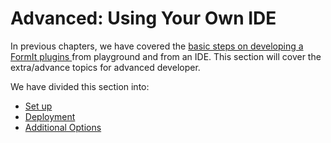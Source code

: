 # Advanced: Using Your Own IDE

In previous chapters, we have covered the [basic steps on developing a FormIt plugins ](../beginner-using-the-plugin-playground/build-your-first-plugin/)from playground and from an IDE. This section will cover the extra/advance topics for advanced developer.

We have divided this section into:

* [Set up](set-up/)
* [Deployment](deployment/)
* [Additional Options](additional-options/)
